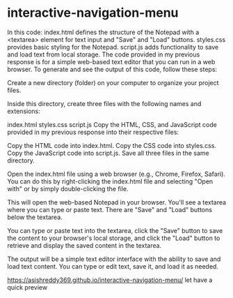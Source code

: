 # interactive-navigation-menu
In this code:  index.html defines the structure of the Notepad with a &lt;textarea> element for text input and "Save" and "Load" buttons. styles.css provides basic styling for the Notepad. script.js adds functionality to save and load text from local storage.
The code provided in my previous response is for a simple web-based text editor that you can run in a web browser. To generate and see the output of this code, follow these steps:

Create a new directory (folder) on your computer to organize your project files.

Inside this directory, create three files with the following names and extensions:

index.html
styles.css
script.js
Copy the HTML, CSS, and JavaScript code provided in my previous response into their respective files:

Copy the HTML code into index.html.
Copy the CSS code into styles.css.
Copy the JavaScript code into script.js.
Save all three files in the same directory.

Open the index.html file using a web browser (e.g., Chrome, Firefox, Safari). You can do this by right-clicking the index.html file and selecting "Open with" or by simply double-clicking the file.

This will open the web-based Notepad in your browser. You'll see a textarea where you can type or paste text. There are "Save" and "Load" buttons below the textarea.

You can type or paste text into the textarea, click the "Save" button to save the content to your browser's local storage, and click the "Load" button to retrieve and display the saved content in the textarea.

The output will be a simple text editor interface with the ability to save and load text content. You can type or edit text, save it, and load it as needed.

https://asishreddy369.github.io/interactive-navigation-menu/ let have a quick preview
